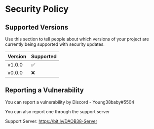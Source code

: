 # Security Policy

## Supported Versions

Use this section to tell people about which versions of your project are
currently being supported with security updates.

| Version | Supported          |
| ------- | ------------------ |
| v1.0.0  | :white_check_mark: |
| v0.0.0  | :x:                |

## Reporting a Vulnerability

You can report a vulnerability by Discord - Young38baby#5504

You can also report one through the support server

Support Server: https://bit.ly/DAOB38-Server

